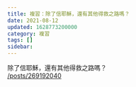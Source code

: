 ```yaml
---
title: 複習：除了信耶穌，還有其他得救之路嗎？
date: 2021-08-12
updated: 1628773200000
category: 複習
tags: []
sidebar: 
---
```


<p>除了信耶穌，還有其他得救之路嗎？<br/>
<a href="/posts/269192040" target="_blank">/posts/269192040</a></p>
<p> </p>
